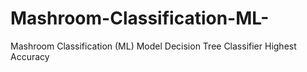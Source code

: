 # Mashroom-Classification-ML-
Mashroom Classification (ML) Model Decision Tree Classifier Highest Accuracy
